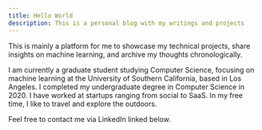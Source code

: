 ```yaml
---
title: Hello World
description: This is a personal blog with my writings and projects
---
```


This is mainly a platform for me to showcase my technical projects, share insights on machine learning, and archive my thoughts chronologically. 

I am currently a graduate student studying Computer Science, focusing on machine learning at the University of Southern California, based in Los Angeles. I completed my undergraduate degree in Computer Science in 2020. I have worked at startups ranging from social to SaaS. In my free time, I like to travel and explore the outdoors.

Feel free to contact me via LinkedIn linked below.
